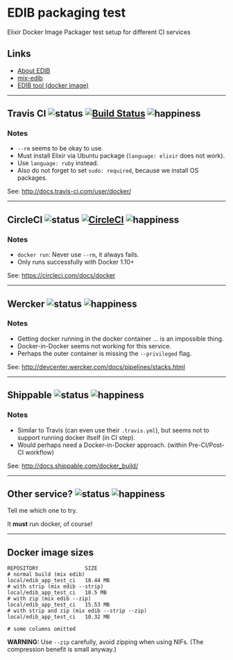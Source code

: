 # EDIB packaging test

Elixir Docker Image Packager test setup for different CI services

## Links

- [About EDIB](https://github.com/edib-tool/elixir-docker-image-packager)
- [mix-edib](https://github.com/edib-tool/mix-edib)
- [EDIB tool (docker image)](https://github.com/edib-tool/docker-edib-tool)

----

## Travis CI ![status](https://img.shields.io/badge/docker-ok-brightgreen.svg?style=flat-square) [![Build Status](https://img.shields.io/travis/edib-tool/edib-app-test-ci.svg?style=flat-square)](https://travis-ci.org/edib-tool/edib-app-test-ci) ![happiness](https://img.shields.io/badge/happiness-yay-33ccff.svg?style=flat-square)

### Notes

- `--rm` seems to be okay to use.
- Must install Elixir via Ubuntu package (`language: elixir` does not work).
- Use `language: ruby` instead.
- Also do not forget to set `sudo: required`, because we install OS packages.

See: <http://docs.travis-ci.com/user/docker/>

----

## CircleCI ![status](https://img.shields.io/badge/docker-ok-brightgreen.svg?style=flat-square) [![CircleCI](https://img.shields.io/circleci/project/edib-tool/edib-app-test-ci.svg?style=flat-square)](https://circleci.com/gh/edib-tool/edib-app-test-ci) ![happiness](https://img.shields.io/badge/happiness-yay-33ccff.svg?style=flat-square)

### Notes

- `docker run`: Never use `--rm`, it always fails.
- Only runs successfully with Docker 1.10+

See: <https://circleci.com/docs/docker>

----

## Wercker ![status](https://img.shields.io/badge/docker-fail-red.svg?style=flat-square) ![happiness](https://img.shields.io/badge/happiness-meh-663300.svg?style=flat-square)

### Notes

- Getting docker running in the docker container ... is an impossible thing.
- Docker-in-Docker seems not working for this service.
- Perhaps the outer container is missing the `--privileged` flag.

See: <http://devcenter.wercker.com/docs/pipelines/stacks.html>

----

## Shippable ![status](https://img.shields.io/badge/docker-fail-red.svg?style=flat-square) ![happiness](https://img.shields.io/badge/happiness-meh-663300.svg?style=flat-square)

### Notes

- Similar to Travis (can even use their `.travis.yml`), but seems not to support running docker itself (in CI step).
- Would perhaps need a Docker-in-Docker approach. (within Pre-CI/Post-CI workflow)

See: <http://docs.shippable.com/docker_build/>

----

## Other service? ![status](https://img.shields.io/badge/docker-%3F%3F%3F-aaaaaa.svg?style=flat-square) ![happiness](https://img.shields.io/badge/happiness-%3F%3F%3F-aaaaaa.svg?style=flat-square)

Tell me which one to try.

It **must** run docker, of course!

----

## Docker image sizes

```
REPOSITORY               SIZE
# normal build (mix edib)
local/edib_app_test_ci   18.44 MB
# with strip (mix edib --strip)
local/edib_app_test_ci   10.5 MB
# with zip (mix edib --zip)
local/edib_app_test_ci   15.53 MB
# with strip and zip (mix edib --strip --zip)
local/edib_app_test_ci   10.32 MB

# some columns omitted
```

**WARNING:** Use `--zip` carefully, avoid zipping when using NIFs.
(The compression benefit is small anyway.)
